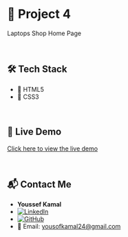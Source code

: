 # 🚀 Project 4

Laptops Shop Home Page

<br/>

## 🛠️ Tech Stack

- 🔷 HTML5
- 🎨 CSS3

<br/>

## 🚀 Live Demo
[Click here to view the live demo](https://yousof27.github.io/Project4/)

<br/>

## 📬 Contact Me

- **Youssef Kamal**
- [![LinkedIn](https://img.shields.io/badge/LinkedIn-blue?style=flat&logo=linkedin&logoColor=white)](https://www.linkedin.com/in/yousof-kamal-helmy)
- [![GitHub](https://img.shields.io/badge/GitHub-000?style=flat&logo=github&logoColor=white)](https://github.com/Yousof27)
- 📧 Email: yousofkamal24@gmail.com
